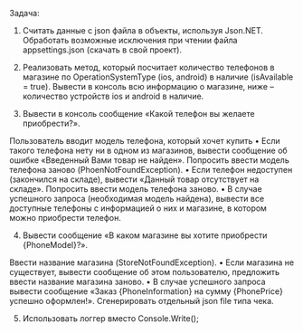 Задача:

1. Считать данные с json файла в объекты, используя Json.NET. Обработать возможные исключения при чтении файла appsettings.json (скачать в свой проект).

2. Реализовать метод, который посчитает количество телефонов в магазине по OperationSystemType (ios, android) в наличие (isAvailable = true). Вывести в консоль всю информацию о магазине, ниже – количество устройств ios и android в наличие.

3. Вывести в консоль сообщение «Какой телефон вы желаете приобрести?». 

Пользователь вводит модель телефона, который хочет купить
• Если такого телефона нету ни в одном из магазинов, вывести сообщение об ошибке «Введенный Вами товар не найден». Попросить ввести модель телефона заново (PhoenNotFoundException).
• Если телефон недоступен (закончился на складе), вывести «Данный товар отсутствует на складе». Попросить ввести модель телефона заново.
• В случае успешного запроса (необходимая модель найдена), вывести все доступные телефоны с информацией о них и магазине, в котором можно приобрести телефон.

4. Вывести сообщение «В каком магазине вы хотите приобрести {PhoneModel}?». 

Ввести название магазина (StoreNotFoundException).
• Если магазина не существует, вывести сообщение об этом пользователю, предложить ввести название магазина заново.
• В случае успешного запроса вывести сообщение «Заказ {PhoneInformation} на сумму {PhonePrice} успешно оформлен!». Сгенерировать отдельный json file типа чека. 

5. Использовать логгер вместо Console.Write();
